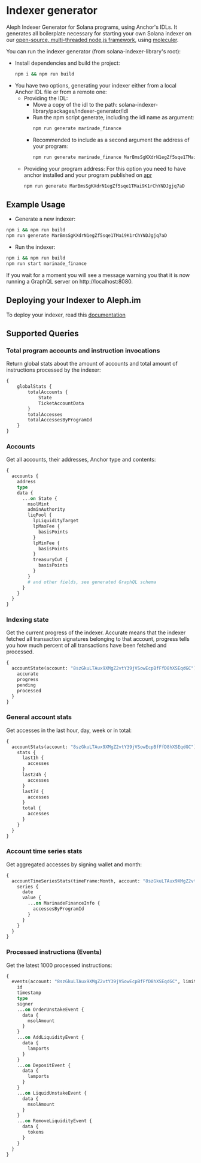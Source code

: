 # Indexer generator

Aleph Indexer Generator for Solana programs, using Anchor's IDLs. It generates all boilerplate necessary for starting your own Solana indexer on our [open-source, multi-threaded node.js framework](https://github.com/aleph-im/aleph-indexer-framework), using [moleculer](https://moleculer.services/).

You can run the indexer generator (from solana-indexer-library's root):

- Install dependencies and build the project: 
  ```bash
  npm i && npm run build
  ```
- You have two options, generating your indexer either from a local Anchor IDL file or from a remote one:
  - Providing the IDL:
    - Move a copy of the idl to the path: solana-indexer-library/packages/indexer-generator/idl
    - Run the npm script generate, including the idl name as argument:
      ```bash
      npm run generate marinade_finance
      ```
    - Recommended to include as a second argument the address of your program:
      ```bash
      npm run generate marinade_finance MarBmsSgKXdrN1egZf5sqe1TMai9K1rChYNDJgjq7aD
      ``` 
  - Providing your program address:
      For this option you need to have anchor installed and your program published on [apr](https://www.apr.dev/)
      ```bash
      npm run generate MarBmsSgKXdrN1egZf5sqe1TMai9K1rChYNDJgjq7aD
      ```

## Example Usage
- Generate a new indexer:
```bash
npm i && npm run build
npm run generate MarBmsSgKXdrN1egZf5sqe1TMai9K1rChYNDJgjq7aD
```
- Run the indexer:
```bash
npm i && npm run build
npm run start marinade_finance
```

If you wait for a moment you will see a message warning you that it is now running a GraphQL server on http://localhost:8080.

## Deploying your Indexer to Aleph.im
To deploy your indexer, read this [documentation](https://github.com/aleph-im/solana-indexer-library/#deploying-a-new-indexer)

## Supported Queries
### Total program accounts and instruction invocations
Return global stats about the amount of accounts and total amount of instructions processed by the indexer:
```graphql
{
    globalStats {
        totalAccounts {
            State
            TicketAccountData
        }
        totalAccesses
        totalAccessesByProgramId
    }
}
```

### Accounts
Get all accounts, their addresses, Anchor type and contents:
```graphql
{
  accounts {
    address
    type
    data {
      ...on State {
        msolMint
        adminAuthority
        liqPool {
          lpLiquidityTarget
          lpMaxFee {
            basisPoints
          }
          lpMinFee {
            basisPoints
          }
          treasuryCut {
            basisPoints
          }
        }
        # and other fields, see generated GraphQL schema
      }
    }
  }
}
```

### Indexing state
Get the current progress of the indexer. Accurate means that the indexer fetched all transaction signatures belonging to
that account, progress tells you how much percent of all transactions have been fetched and processed.
```graphql
{
  accountState(account: "8szGkuLTAux9XMgZ2vtY39jVSowEcpBfFfD8hXSEqdGC") {
    accurate
    progress
    pending
    processed
  }
}
```

### General account stats
Get accesses in the last hour, day, week or in total:
```graphql
{
  accountStats(account: "8szGkuLTAux9XMgZ2vtY39jVSowEcpBfFfD8hXSEqdGC") {
    stats {
      last1h {
        accesses
      }
      last24h {
        accesses
      }
      last7d {
        accesses
      }
      total {
        accesses
      }
    }
  }
}
```

### Account time series stats
Get aggregated accesses by signing wallet and month:
```graphql
{
  accountTimeSeriesStats(timeFrame:Month, account: "8szGkuLTAux9XMgZ2vtY39jVSowEcpBfFfD8hXSEqdGC", type: "access") {
    series {
      date
      value {
        ...on MarinadeFinanceInfo {
          accessesByProgramId
        }
      }
    }
  }
}
```

### Processed instructions (Events)
Get the latest 1000 processed instructions:
```graphql
{
  events(account: "8szGkuLTAux9XMgZ2vtY39jVSowEcpBfFfD8hXSEqdGC", limit: 10) {
    id
    timestamp
    type
    signer
    ...on OrderUnstakeEvent {
      data {
        msolAmount
      }
    }
    ...on AddLiquidityEvent {
      data {
        lamports
      }
    }
    ...on DepositEvent {
      data {
        lamports
      }
    }
    ...on LiquidUnstakeEvent {
      data {
        msolAmount
      }
    }
    ...on RemoveLiquidityEvent {
      data {
        tokens
      }
    }
  }
}
```
